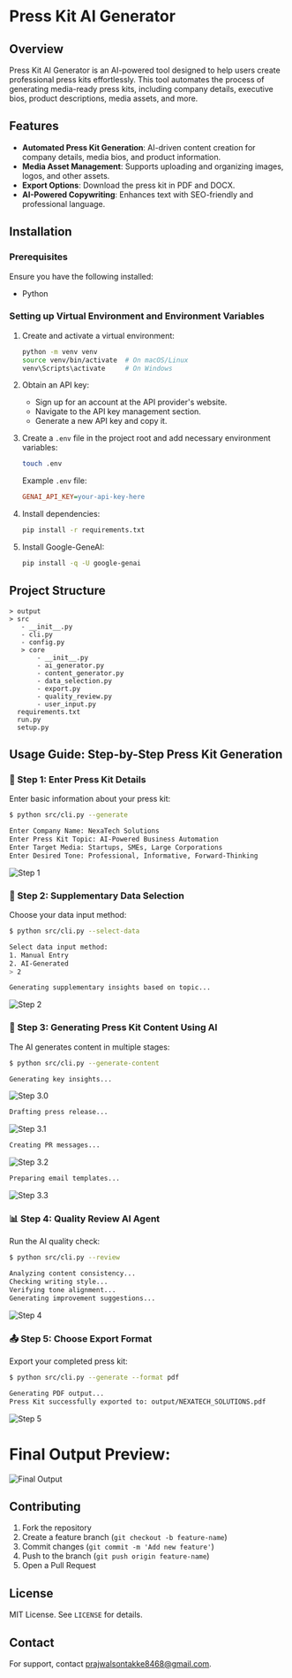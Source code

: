  
# Press Kit AI Generator

## Overview
Press Kit AI Generator is an AI-powered tool designed to help users create professional press kits effortlessly. This tool automates the process of generating media-ready press kits, including company details, executive bios, product descriptions, media assets, and more.

## Features
- **Automated Press Kit Generation**: AI-driven content creation for company details, media bios, and product information.
- **Media Asset Management**: Supports uploading and organizing images, logos, and other assets.
- **Export Options**: Download the press kit in PDF and DOCX.
- **AI-Powered Copywriting**: Enhances text with SEO-friendly and professional language.


## Installation
### Prerequisites
Ensure you have the following installed:
- Python

### Setting up Virtual Environment and Environment Variables
1. Create and activate a virtual environment:
   ```bash
   python -m venv venv
   source venv/bin/activate  # On macOS/Linux
   venv\Scripts\activate     # On Windows
   ```
2. Obtain an API key:
   - Sign up for an account at the API provider's website.
   - Navigate to the API key management section.
   - Generate a new API key and copy it.

3. Create a `.env` file in the project root and add necessary environment variables:
   ```bash
   touch .env
   ```
   Example `.env` file:
   ```ini
   GENAI_API_KEY=your-api-key-here
   ```

4. Install dependencies:
   ```bash
   pip install -r requirements.txt
   ```
5. Install Google-GeneAI:
   ```bash
   pip install -q -U google-genai
   ```

## Project Structure
```
> output
> src
   - __init__.py
   - cli.py
   - config.py
   > core
       - __init__.py
       - ai_generator.py
       - content_generator.py
       - data_selection.py
       - export.py
       - quality_review.py
       - user_input.py
  requirements.txt
  run.py
  setup.py
```

## Usage Guide: Step-by-Step Press Kit Generation

### 📝 Step 1: Enter Press Kit Details
Enter basic information about your press kit:
```bash
$ python src/cli.py --generate

Enter Company Name: NexaTech Solutions
Enter Press Kit Topic: AI-Powered Business Automation
Enter Target Media: Startups, SMEs, Large Corporations
Enter Desired Tone: Professional, Informative, Forward-Thinking
```

![Step 1](images/STEP1.png)

### 🎯 Step 2: Supplementary Data Selection
Choose your data input method:
```bash
$ python src/cli.py --select-data

Select data input method:
1. Manual Entry
2. AI-Generated
> 2

Generating supplementary insights based on topic...
```

![Step 2](images/STEP2.png)

### 📝 Step 3: Generating Press Kit Content Using AI
The AI generates content in multiple stages:
```bash
$ python src/cli.py --generate-content

Generating key insights...
```
![Step 3.0](images/STEP3.0.png)

```bash
Drafting press release...
```
![Step 3.1](images/STEP3.1.png)

```bash
Creating PR messages...
```
![Step 3.2](images/STEP3.2.png)

```bash
Preparing email templates...
```
![Step 3.3](images/STEP3.3.png)

### 📊 Step 4: Quality Review AI Agent
Run the AI quality check:
```bash
$ python src/cli.py --review

Analyzing content consistency...
Checking writing style...
Verifying tone alignment...
Generating improvement suggestions...
```

![Step 4](images/STEP4.png)

### 📤 Step 5: Choose Export Format
Export your completed press kit:
```bash
$ python src/cli.py --generate --format pdf

Generating PDF output...
Press Kit successfully exported to: output/NEXATECH_SOLUTIONS.pdf
```

![Step 5](images/STEP5.png)

# Final Output Preview:

![Final Output](images/OUTPUT.PNG)

## Contributing
1. Fork the repository
2. Create a feature branch (`git checkout -b feature-name`)
3. Commit changes (`git commit -m 'Add new feature'`)
4. Push to the branch (`git push origin feature-name`)
5. Open a Pull Request

## License
MIT License. See `LICENSE` for details.

## Contact
For support, contact [prajwalsontakke8468@gmail.com](mailto:prajwalsontakke8468@gmail.com).
